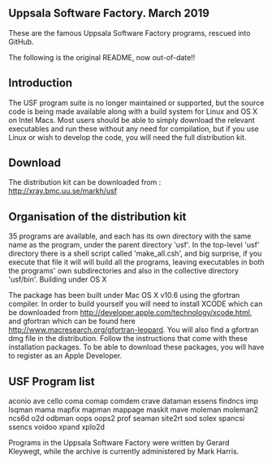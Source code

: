 Uppsala Software Factory. March 2019
---------------------------------------------

These are the famous Uppsala Software Factory programs, rescued into GitHub.

The following is the original README, now out-of-date!!


Introduction
----------

The USF program suite is no longer maintained or supported, but the source code is being made available along with a build system for Linux and OS X on Intel Macs.
Most users should be able to simply download the relevant executables and run these without any need for compilation, but if you use Linux or wish to develop the code, you will need the full distribution kit.

Download 
--------

The distribution kit can be downloaded from : http://xray.bmc.uu.se/markh/usf

Organisation of the distribution kit
----------------------------

35 programs are available, and each has its own directory with the same name as the program, under the parent directory 'usf'. In the top-level 'usf' directory there is a shell script called 'make_all.csh', and big surprise, if you execute that file it will will build all the programs, leaving executables in both the programs' own subdirectories and also in the collective directory 'usf/bin'. 
Building under OS X

The package has been built under Mac OS X v10.6 using the gfortran compiler.
In order to build yourself you will need to install XCODE which can be downloaded from http://developer.apple.com/technology/xcode.html, and gfortran which can be found here http://www.macresearch.org/gfortran-leopard. You will also find a gfortran dmg file in the distribution. 
Follow the instructions that come with these installation packages. 
To be able to download these packages, you will have to register as an Apple Developer.

USF Program list
-------------

aconio 
ave 
cello 
coma 
comap 
comdem 
crave 
dataman 
essens 
findncs 
imp 
lsqman 
mama
mapfix 
mapman 
mappage
maskit 
mave
moleman 
moleman2 
ncs6d
o2d
odbman 
oops 
oops2 
prof
seaman 
site2rt 
sod 
solex
spancsi
ssencs 
voidoo
xpand 
xplo2d 


Programs in the Uppsala Software Factory were written by Gerard Kleywegt, 
while the archive is currently administered by Mark Harris.
